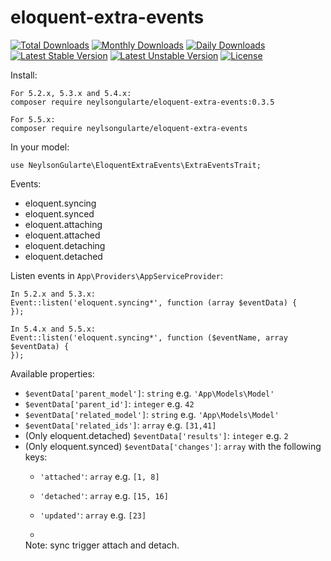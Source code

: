 # eloquent-extra-events

[![Total Downloads](https://poser.pugx.org/neylsongularte/eloquent-extra-events/downloads)](https://packagist.org/packages/neylsongularte/eloquent-extra-events)
[![Monthly Downloads](https://poser.pugx.org/neylsongularte/eloquent-extra-events/d/monthly)](https://packagist.org/packages/neylsongularte/eloquent-extra-events)
[![Daily Downloads](https://poser.pugx.org/neylsongularte/eloquent-extra-events/d/daily)](https://packagist.org/packages/neylsongularte/eloquent-extra-events)
[![Latest Stable Version](https://poser.pugx.org/neylsongularte/eloquent-extra-events/v/stable)](https://packagist.org/packages/neylsongularte/eloquent-extra-events)
[![Latest Unstable Version](https://poser.pugx.org/neylsongularte/eloquent-extra-events/v/unstable)](https://packagist.org/packages/neylsongularte/eloquent-extra-events)
[![License](https://poser.pugx.org/neylsongularte/eloquent-extra-events/license)](https://packagist.org/packages/neylsongularte/eloquent-extra-events)

Install:

```
For 5.2.x, 5.3.x and 5.4.x:
composer require neylsongularte/eloquent-extra-events:0.3.5
```

```
For 5.5.x:
composer require neylsongularte/eloquent-extra-events
```

In your model:

`use NeylsonGularte\EloquentExtraEvents\ExtraEventsTrait;`

Events:
  * eloquent.syncing
  * eloquent.synced
  * eloquent.attaching
  * eloquent.attached
  * eloquent.detaching
  * eloquent.detached

Listen events in `App\Providers\AppServiceProvider`:

```
In 5.2.x and 5.3.x:
Event::listen('eloquent.syncing*', function (array $eventData) {
});

In 5.4.x and 5.5.x:
Event::listen('eloquent.syncing*', function ($eventName, array $eventData) {
});

```

Available properties:

- `$eventData['parent_model']`: `string` e.g. `'App\Models\Model'`
- `$eventData['parent_id']`: `integer` e.g. `42`
- `$eventData['related_model']`: `string` e.g. `'App\Models\Model'`
- `$eventData['related_ids']`: `array` e.g. `[31,41]`
- (Only eloquent.detached) `$eventData['results']`: `integer` e.g. `2`
- (Only eloquent.synced) `$eventData['changes']`: `array` with the following keys:
  - `'attached'`: `array` e.g. `[1, 8]`
  - `'detached'`: `array` e.g. `[15, 16]`
  - `'updated'`: `array` e.g. `[23]`
  
  
  -
  Note: sync trigger attach and detach.
